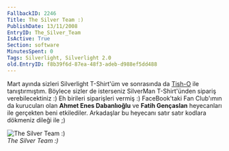 ```yaml
---
FallbackID: 2246
Title: The Silver Team :)
PublishDate: 13/11/2008
EntryID: The_Silver_Team
IsActive: True
Section: software
MinutesSpent: 0
Tags: Silverlight, Silverlight 2.0
old.EntryID: f8b39f6d-87ea-48f3-adeb-d988ef5dd488
---
```

Mart ayında sizleri Silverlight T-Shirt'üm ve sonrasında da
[Tish-O](http://daron.yondem.com/tr/post/02fbfef5-7ce2-4870-84b9-3f2c36ef2a6d)
ile tanıştırmıştım. Böylece sizler de isterseniz SilverMan T-Shirt'ünden
sipariş verebilecektiniz :) Eh birileri siparişleri vermiş :)
FaceBook'taki Fan Club'ımın da kurucuları olan **Ahmet Enes
Dabanlıoğlu** ve **Fatih Gençaslan** heyecanları ile gerçekten beni
etkilediler. Arkadaşlar bu heyecanı satır satır kodlara dökmeniz dileği
ile ;)

![The Silver Team
:)](media/The_Silver_Team/13112008_1.jpg)\
*The Silver Team :)*


